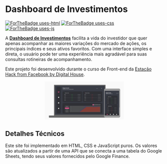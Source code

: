 # Dashboard de Investimentos

[![ForTheBadge uses-html](http://ForTheBadge.com/images/badges/uses-html.svg)](http://ForTheBadge.com)
[![ForTheBadge uses-css](http://ForTheBadge.com/images/badges/uses-css.svg)](http://ForTheBadge.com)
[![ForTheBadge uses-js](http://ForTheBadge.com/images/badges/uses-js.svg)](http://ForTheBadge.com)

A [**Dashboard de Investimentos**](https://dashboard-de-investimentos.netlify.app/) facilita a vida do investidor que quer apenas acompanhar as maiores variações do mercado de ações, os principais índices e seus ativos favoritos. Com uma interface simples e direta, o usuário pode ter uma experiência mais agradável para suas consultas rotineiras de acompanhamento.

Este projeto foi desenvolvido durante o curso de Front-end da [Estação Hack from Facebook by Digital House](https://www.digitalhouse.com/br/bolsas/estacao-hack).

<p align="center">
  <img src="./mockup/preview.png" width="50%">
</p>

## Detalhes Técnicos

Este site foi implementado em HTML, CSS e JavaScript puros. Os valores são atualizados a partir de uma API que se conecta a uma tabela do Google Sheets, tendo seus valores fornecidos pelo Google Finance.
